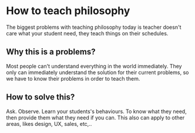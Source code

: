 # How to teach philosophy
The biggest problems with teaching philosophy today is teacher doesn't care what your student need, they teach things on their schedules. 
## Why this is a problems?
Most people can't understand everything in the world immediately. They only can immediately understand the solution for their current problems, so we have to know their problems in order to teach them.
## How to solve this?
Ask. Observe. Learn your students's behaviours. To know what they need, then provide them what they need if you can.
This also can apply to other areas, likes design, UX, sales, etc,..